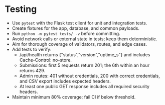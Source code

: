 # Testing

- Use `pytest` with the Flask test client for unit and integration tests.
- Create fixtures for the app, database, and common payloads.
- Run `python -m pytest tests/ -v` before committing.
- Avoid network calls or external state in tests; keep them deterministic.
- Aim for thorough coverage of validators, routes, and edge cases.
- Add tests to verify:
  - /api/health returns {"status","version","uptime_s"} and includes Cache-Control: no-store.
  - Submissions: first 5 requests return 201; the 6th within an hour returns 429.
  - Admin routes: 401 without credentials, 200 with correct credentials, and CSV export includes expected headers.
  - At least one public GET response includes all required security headers.
- Maintain minimum 80% coverage; fail CI if below threshold.